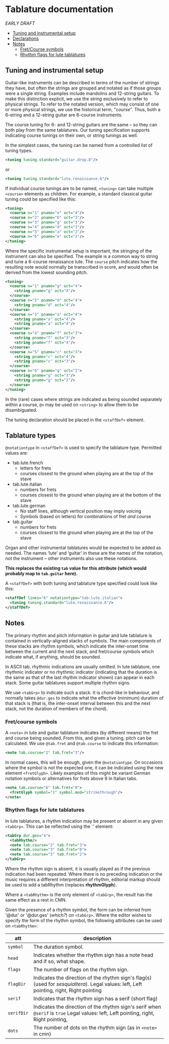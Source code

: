 # Tablature documentation
*EARLY DRAFT*
 * [Tuning and instrumental setup](#Tuning-and-instrumental-setup)
 * [Declarations](#Declarations)
 * [Notes](#Notes)
   * [Fret/Course symbols](#Fret/course-symbols)
   * [Rhythm flags for lute tablatures](#Rhythm-flags-for-lute-tablatures)
## Tuning and instrumental setup
Guitar-like instruments can be described in terms of the number of
strings they have, but often the strings are grouped and notated as if those
groups were a single string. Examples include mandolins and 12-string guitars.
To make this distinction explicit, we use the *string* exclusively to refer to
physical strings. To refer to the notated version, which may consist of one or
more physical strings, we use the historical term, "*course*". Thus, both a
6-string and a 12-string guitar are 6-course instruments.

The course tuning for 6- and 12-string guitars are the same – so they can both
play from the same tablatures. Our tuning specification supports indicating
course tunings on their own, or string tunings as well.

In the simplest cases, the tuning can be named from a controlled list of tuning
types.
```xml
<tuning tuning.standard="guitar.drop.D"/>
```
or
```xml
<tuning tuning.standard="lute.renaissance.6"/>
```
If individual course tunings are to be named, `<tuning>` can take multiple
`<course>` elements as children. For example, a standard classical guitar
tuning could be specified like this:
```xml
<tuning>
  <course n="1" pname="e" oct="4"/>
  <course n="2" pname="b" oct="3"/>
  <course n="3" pname="g" oct="3"/>
  <course n="4" pname="d" oct="3"/>
  <course n="5" pname="a" oct="2"/>
  <course n="6" pname="e" oct="2"/>
</tuning>
```
Where the specific instrumental setup is important, the stringing of the
instrument can also be specified. The example is a common way to string
and tune a 6-course renaissance lute. The `course` pitch indicates how the
resulting note would normally be transcribed in score, and would often be
derived from the lowest sounding pitch.
```xml
<tuning>
  <course n="1" pname="g" oct="4">
    <string pname="g" oct="4"/>
  </course>
  <course n="2" pname="d" oct="4">
    <string pname="d" oct="4"/>
  </course>
  <course n="3" pname="a" oct="4">
    <string pname="a" oct="4"/>
    <string pname="a" oct="4"/>
  </course>
  <course n="4" pname="f" oct="3">
    <string pname="f" oct="3"/>
    <string pname="f" oct="4"/>
  </course>
  <course n="5" pname="c" oct="3">
    <string pname="c" oct="4"/>
    <string pname="c" oct="3"/>
  </course>
  <course n="6" pname="g" oct="2">
    <string pname="g" oct="3"/>
    <string pname="g" oct="2"/>
  </course>
</tuning>
```
In the (rare) cases where strings are indicated as being sounded separately
within a course, `@n` may be used on `<string>` to allow them to be
disambiguated.

The tuning declaration should be placed in the `<staffDef>` element.

## Tablature types
`@notationtype` in `<staffDef>` is used to specify the tablature type.
Permitted values are:
 * tab.lute.french
   * letters for frets
   * courses closest to the ground when playing are at the top of the stave
 * tab.lute.italian
   * numbers for frets
   * courses closest to the ground when playing are at the bottom of the stave
 * tab.lute.german
   * No staff lines, although vertical position may imply voicing
   * Symbols (based on letters) for combinations of fret *and* course
 * tab.guitar
   * numbers for frets
   * courses closest to the ground when playing are at the top of the stave

Organ and other instrumental tablatures would be expected to be added
as needed. The names ‘lute’ and ‘guitar’ in these are the names of the
notation, not the instrument – other instruments also use these notations.

**This replaces the existing `tab` value for this attribute (which
would probably map to `tab.guitar` here).**

A `<staffDef>` with both tuning and tablature type specified could look like this:
```xml
<staffDef lines="6" notationtype="tab.lute.italian">
  <tuning tuning.standard="lute.renaissance.6"/>
</staffDef>
```

## Notes
The primary rhythm and pitch information in guitar and lute tablature
is contained in vertically-aligned stacks of symbols. The main
components of these stacks are rhythm symbols, which indicate the inter-onset time between the current and the next stack, and fret/course symbols
which indicate what, if anything, should be sounded.

In ASCII tab, rhythmic indications are usually omitted. In lute
tablature, one rhythmic indicator or no rhythmic indicator (indicating that the duration is the same as that of the last rhythm indicator shown) can appear in each stack.
Some guitar tablatures support multiple rhythm signs.

We use `<tabGrp>` to indicate such a stack. It is chord-like in
behaviour, and normally takes `@dur.ges` to indicate what the
effective (minimum) duration of that stack is (that is, the inter-onset interval between this and the next stack, not the duration of members of the chord).

### Fret/course symbols
A `<note>` in lute and guitar tablature indicates (by different
means) the fret and course being sounded. From this, and given a
tuning, pitch can be calculated. We use `@tab.fret` and
`@tab.course` to indicate this information:
```xml
<note tab.course="2" tab.fret="3"/>
```
In normal cases, this will be enough, given the `@notationtype`. On
occasions where the symbol is not the expected one, it can be indicated using
the new element `<fretGlyph>`. Likely examples of this might be variant
German notation symbols or alternatives for frets above 9 in Italian tabs.

```xml
<note tab.course="6" tab.fret="0">
  <fretGlyph symbol="1" symbol.mod="strikethrough"/>
</note>
```

### Rhythm flags for lute tablatures
In lute tablatures, a rhythm indication may be present or absent in any
given `<tabGrp>`. This can be reflected using the `<tabRhythm>' element:
```xml
<tabGrp dur.ges="4">
  <tabRhythm/>
  <note tab.course="2" tab.fret="3">
  <note tab.course="3" tab.fret="0">
  <note tab.course="5" tab.fret="2">
</tabGrp>
```

Where the rhythm sign is absent, it is usually played as if
the previous indication had been repeated. Where there is no preceding
indication or the music requires a different interpretation of rhythm,
editorial markup should be used to add a tabRhythm (replaces **rhythmGlyph**).

Where a `<tabRhythm>` is the only element of `<tabGrp>`, the result has the
same effect as a rest in CMN.

Given the presence of a rhythm symbol, the form can be inferred from '@dur' or
'@dur.ges' (*which?*) on `<tabGrp>`. Where the editor wishes to specify the
form of the rhythm symbol, the following attributes can be used on `<tabRhythm>`:

att | description
---|---
 `symbol` | The duration symbol.
`head` | Indicates whether the rhythm sign has a note head and if so, what shape.
`flags` | The number of flags on the rhythm sign.
`flagDir` | Indicates the direction of the rhythm sign's flag(s) (used for *sesquialtera*). Legal values: left, Left pointing, right, Right pointing
`serif` | Indicates that the rhythm sign has a serif (short flag)
`serifDir` | Indicates the direction of the rhythm sign's serif when `@serif` is `true` Legal values: left, Left pointing, right, Right pointing,
`dots` | The number of dots on the rhythm sign (as in `<note>` in cmn)
